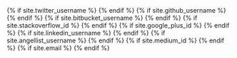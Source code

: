 <div class="social-icons">
  <div class="social-icons-right">
    <a class="fa fa-rss" href="{{ "/feed.xml" | prepend: site.baseurl }}"></a>
    {% if site.twitter_username %}
      <a class="fa fa-twitter" href="https://twitter.com/{{ site.twitter_username }}"></a>
    {% endif %}
    {% if site.github_username %}
      <a class="fa fa-github" href="https://github.com/{{ site.github_username }}"></a>
    {% endif %}
    {% if site.bitbucket_username %}
      <a class="fa fa-bitbucket" href="https://bitbucket.org/{{ site.bitbucket_username }}"></a>
    {% endif %}
    {% if site.stackoverflow_id %}
      <a class="fa fa-stack-overflow" href="https://stackoverflow.com/users/{{ site.stackoverflow_id }}"></a>
    {% endif %}
    {% if site.google_plus_id %}
      <a class="fa fa-google-plus" href="https://plus.google.com/{{ site.google_plus_id }}/posts"></a>
    {% endif %}
    {% if site.linkedin_username %}
      <a class="fa fa-linkedin" href="https://www.linkedin.com/in/{{ site.linkedin_username }}"></a>
    {% endif %}
    {% if site.angellist_username %}
      <a class="fa fa-angellist" href="https://angel.co/{{ site.angellist_username }}"></a>
    {% endif %}
    {% if site.medium_id %}
      <a class="fa fa-medium" href="https://medium.com/{{ site.medium_id }}"></a>
    {% endif %}
        {% if site.email %}
      <a class="fa fa-envelope" href="mailto:{{ site.email }}"></a>
    {% endif %}
  </div>
<!--   <div class="right">
  </div> -->
</div>
<div class="clearfix"></div>
